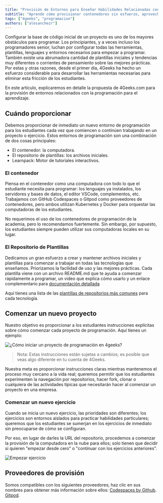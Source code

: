 ```yaml
---
title: "Provisión de Entornos para Enseñar Habilidades Relacionadas con la Programación"
subtitle: "Aprende cómo provisionar contenedores sin esfuerzo, aprovechar repositorios de plantillas y sumergirte en experiencias prácticas de programación"
tags: ["4geeks", "programacion"]
authors: ["alesanchezr"]
---
```


Configurar la base de código inicial de un proyecto es uno de los mayores obstáculos para programar. Los principiantes, y a veces incluso los programadores senior, luchan por configurar todas las herramientas, plantillas, lenguajes y entornos necesarios para empezar a programar. También existe una abrumadora cantidad de plantillas iniciales y tendencias muy diferentes o corrientes de pensamiento sobre las mejores prácticas. Por estas y otras razones, desde el primer día, 4Geeks ha hecho un esfuerzo considerable para desarrollar las herramientas necesarias para eliminar esta fricción de los estudiantes.

En este artículo, explicaremos en detalle la propuesta de 4Geeks.com para la provisión de entornos relacionados con la programación para el aprendizaje.

## Cuándo proporcionar

Debemos proporcionar de inmediato un nuevo entorno de programación para los estudiantes cada vez que comiencen o continúen trabajando en un proyecto o ejercicio. Estos entornos de programación son una combinación de dos cosas principales:

- El contenedor: la computadora.
- El repositorio de plantillas: los archivos iniciales.
- Learnpack: Motor de tutoriales interactivos.

### El contenedor

Piensa en el contenedor como una computadora con todo lo que el estudiante necesita para programar: los lenguajes ya instalados, los servidores y bases de datos, el editor VSCode, complementos, etc. Trabajamos con GitHub Codespaces o Gitpod como proveedores de contenedores, pero ambos utilizan Kubernetes y Docker para orquestar las computadoras de los estudiantes.

No requerimos el uso de los contenedores de programación de la academia, pero lo recomendamos fuertemente. Sin embargo, por supuesto, los estudiantes siempre pueden utilizar sus computadoras locales en su lugar.

### El Repositorio de Plantillas

Dedicamos un gran esfuerzo a crear y mantener archivos iniciales y plantillas para comenzar a trabajar en todas las tecnologías que enseñamos. Priorizamos la facilidad de uso y las mejores prácticas. Cada plantilla viene con un archivo README.md que te ayuda a comenzar rápidamente a programar, un video que explica cómo usarlo y un enlace complementario para [documentación detallada](https://start.4geeksacademy.com)

Aquí tienes una lista de las [plantillas de repositorios más comunes](https://github.com/4GeeksAcademy/Templates-Boilerplates) para cada tecnología.

## Comenzar un nuevo proyecto

Nuestro objetivo es proporcionar a los estudiantes instrucciones explícitas sobre cómo comenzar cada proyecto de programación. Aquí tienes un ejemplo:

![¿Cómo iniciar un proyecto de programación en 4geeks?](https://github.com/breatheco-de/knowledge-base/blob/main/images/how-to-start-project.png?raw=true)

> Nota: Estas instrucciones están sujetas a cambios; es posible que veas algo diferente en tu cuenta de 4Geeks.

Nuestra meta es proporcionar instrucciones claras mientras mantenemos el proceso muy cercano a la vida real; queremos permitir que los estudiantes experimenten la navegación por repositorios, hacer fork, clonar o cualquiera de las actividades típicas que necesitarán hacer al comenzar un proyecto en una empresa.

### Comenzar un nuevo ejercicio

Cuando se inicia un nuevo ejercicio, las prioridades son diferentes; los ejercicios son entornos aislados para practicar habilidades particulares; queremos que los estudiantes se sumerjan en los ejercicios de inmediato sin preocuparse de cómo se configuran.

Por eso, en lugar de darles la URL del repositorio, procedemos a comenzar la provisión de la computadora en la nube para ellos; solo tienen que decidir si quieren "empezar desde cero" o "continuar con los ejercicios anteriores".

![Empezar ejercicio](https://github.com/breatheco-de/knowledge-base/blob/main/images/open-exercise.png?raw=true)

## Proveedores de provisión

Somos compatibles con los siguientes proveedores; haz clic en sus nombres para obtener más información sobre ellos:
[Codespaces by Github](https://4geeks.com/es/lesson/tutorial-de-github-codespaces).
[Gitpod](https://4geeks.com/es/lesson/como-utilizar-gitpod).

